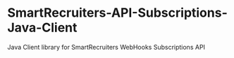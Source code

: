 # SmartRecruiters-API-Subscriptions-Java-Client

Java Client library for SmartRecruiters WebHooks Subscriptions API

